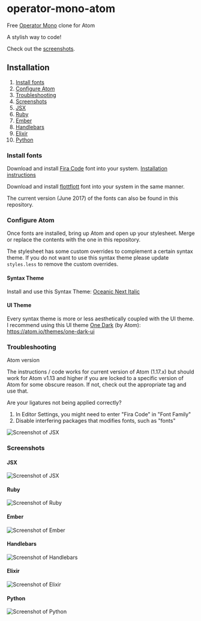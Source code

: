 # operator-mono-atom
Free [Operator Mono](http://www.typography.com/blog/introducing-operator) clone for Atom

A stylish way to code!

Check out the [screenshots](#screenshots).

## Installation

1. [Install fonts](#install-fonts)
2. [Configure Atom](#configure-atom)
3. [Troubleshooting](#troubleshooting)
4. [Screenshots](#screenshots)
  1. [JSX](#screenshot-jsx)
  2. [Ruby](#screenshot-ruby)
  3. [Ember](#screenshot-ember)
  4. [Handlebars](#screenshot-handlebars)
  5. [Elixir](#screenshot-elixir)
  6. [Python](#screenshot-python)

### <a name="install-fonts"></a> Install fonts

Download and install [Fira Code](https://github.com/tonsky/FiraCode) font into your system. [Installation instructions](https://github.com/tonsky/FiraCode/wiki)

Download and install [flottflott](http://www.dafont.com/flottflott.font) font into your system in the same manner.

The current version (June 2017) of the fonts can also be found in this repository.

### <a name="configure-atom"></a> Configure Atom

Once fonts are installed, bring up Atom and open up your stylesheet. Merge or replace the contents with the one in this repository.

The stylesheet has some custom overrides to complement a certain syntax theme. If you do not want to use this syntax theme please update `styles.less` to remove the custom overrides.

#### Syntax Theme

Install and use this Syntax Theme: [Oceanic Next Italic](https://atom.io/themes/oceanic-next-italic)

#### UI Theme

Every syntax theme is more or less aesthetically coupled with the UI theme. I recommend using this UI theme [One Dark](https://atom.io/themes/one-dark-ui) (by Atom): https://atom.io/themes/one-dark-ui

### <a name="troubleshooting"></a> Troubleshooting

Atom version

The instructions / code works for current version of Atom (1.17.x) but should work for Atom v1.13 and higher if you are locked to a specific version of Atom for some obscure reason. If not, check out the appropriate tag and use that.

Are your ligatures not being applied correctly?

1. In Editor Settings, you might need to enter "Fira Code" in "Font Family"
1. Disable interfering packages that modifies fonts, such as "fonts"

![Screenshot of JSX](img/fonts.png)

### <a name="screenshots"></a> Screenshots

#### <a name="screenshot-jsx"></a> JSX

![Screenshot of JSX](img/JSX.png)

#### <a name="screenshot-ruby"></a> Ruby

![Screenshot of Ruby](img/ruby.png)

#### <a name="screenshot-ember"></a> Ember

![Screenshot of Ember](img/ember.png)

#### <a name="screenshot-handlebars"></a> Handlebars

![Screenshot of Handlebars](img/handlebars.png)

#### <a name="screenshot-elixir"></a> Elixir

![Screenshot of Elixir](img/elixir.png)

#### <a name="screenshot-python"></a> Python

![Screenshot of Python](img/python.png)
